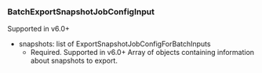 ### BatchExportSnapshotJobConfigInput
Supported in v6.0+

- snapshots: list of ExportSnapshotJobConfigForBatchInputs
  - Required. Supported in v6.0+
      Array of objects containing information about snapshots to export.
